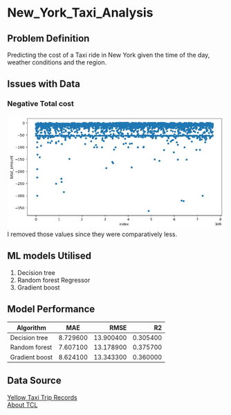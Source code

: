 # New_York_Taxi_Analysis

## Problem Definition  
Predicting the cost of a Taxi ride in New York given the time of the day, weather conditions and the region.
## Issues with Data  
### Negative Total cost  
![Negative Total cost](https://github.com/ManojDSProjects/New_York_Taxi_Analysis/blob/main/Images/Negative_Cost.jpg)  
I removed those values since they were comparatively less.  
## ML models Utilised  
1. Decision tree  
2. Random forest Regressor  
3. Gradient boost  
## Model Performance  
| Algorithm  |      MAE      |  RMSE | R2 |
|----------|:-------------:|------:|-------:|
| Decision tree |  8.729600 | 13.900400 | 0.305400 |
| Random forest |    7.607100   |   13.178900 | 0.375700 |
| Gradient boost | 8.624100 |    13.343300 | 0.360000 |  
## Data Source  
[Yellow Taxi Trip Records](https://www.nyc.gov/site/tlc/about/tlc-trip-record-data.page)  
[About TCL](https://www1.nyc.gov/site/tlc/about/tlc-trip-record-data.page)  
